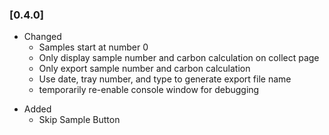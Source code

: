 ### [0.4.0]

* Changed
  * Samples start at number 0
  - Only display sample number and carbon calculation on collect page
  - Only export sample number and carbon calculation
  - Use date, tray number, and type to generate export file name
  - temporarily re-enable console window for debugging

- Added
  * Skip Sample Button
